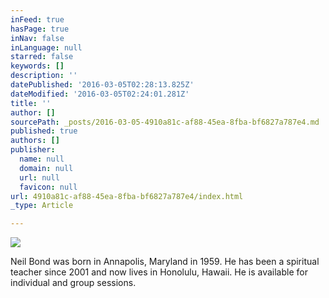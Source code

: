 ```yaml
---
inFeed: true
hasPage: true
inNav: false
inLanguage: null
starred: false
keywords: []
description: ''
datePublished: '2016-03-05T02:28:13.825Z'
dateModified: '2016-03-05T02:24:01.281Z'
title: ''
author: []
sourcePath: _posts/2016-03-05-4910a81c-af88-45ea-8fba-bf6827a787e4.md
published: true
authors: []
publisher:
  name: null
  domain: null
  url: null
  favicon: null
url: 4910a81c-af88-45ea-8fba-bf6827a787e4/index.html
_type: Article

---
```

![](https://the-grid-user-content.s3-us-west-2.amazonaws.com/605176da-09f2-494f-955d-9d77902f94f9.jpg)

Neil Bond was born in Annapolis, Maryland in 1959\. He has been a spiritual teacher since 2001 and now lives in Honolulu, Hawaii. He is available for individual and group sessions.